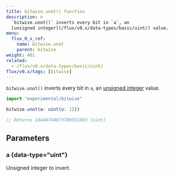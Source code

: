 ```yaml
---
title: bitwise.unot() function
description: >
  `bitwise.unot()` inverts every bit in `a`, an
  [unsigned integer](/flux/v0.x/data-types/basic/uint/) value.
menu:
  flux_0_x_ref:
    name: bitwise.unot
    parent: bitwise
weight: 401
related:
  - /flux/v0.x/data-types/basic/uint/
flux/v0.x/tags: [bitwise]
---
```


`bitwise.unot()` inverts every bit in `a`, an
[unsigned integer](/flux/v0.x/data-types/basic/uint/) value.

```js
import "experimental/bitwise"

bitwise.unot(a: uint(v: 12))

// Returns 18446744073709551603 (uint)
```

## Parameters

### a {data-type="uint"}
Unsigned integer to invert.